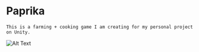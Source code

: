 # Paprika
    This is a farming + cooking game I am creating for my personal project on Unity.

![Alt Text](https://media3.giphy.com/media/EBESdwZmjbku4VOyWe/giphy.gif)
